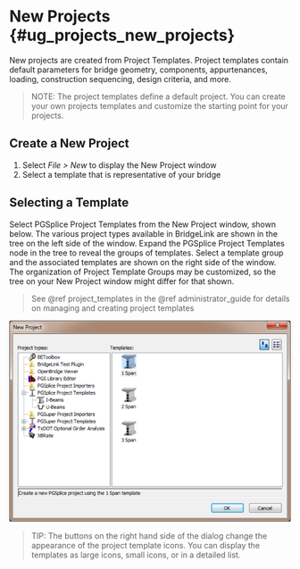 New Projects {#ug_projects_new_projects}
==============================================
New projects are created from Project Templates. Project templates contain default parameters for bridge geometry, components, appurtenances, loading, construction sequencing, design criteria, and more.

> NOTE: The project templates define a default project. You can create your own projects templates and customize the starting point for your projects.

Create a New Project
--------------------
1. Select *File > New* to display the New Project window
2. Select a template that is representative of your bridge

Selecting a Template
--------------------
Select PGSplice Project Templates from the New Project window, shown below. The various project types available in BridgeLink are shown in the tree on the left side of the window. Expand the PGSplice Project Templates node in the tree to reveal the groups of templates. Select a template group and the associated templates are shown on the right side of the window. The organization of Project Template Groups may be customized, so the tree on your New Project window might differ for that shown.

> See @ref project_templates in the @ref administrator_guide for details on managing and creating project templates

![](NewProject.png)

> TIP: The buttons on the right hand side of the dialog change the appearance of the project template icons. You can display the templates as large icons, small icons, or in a detailed list.

